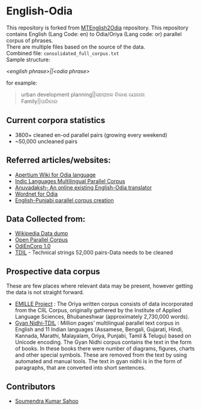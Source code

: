 # English-Odia


This repository is forked from [MTEnglish2Odia](https://github.com/soumendrak/MTEnglish2Odia) repository. This repository contains English (Lang Code: en) to Odia/Oriya (Lang code: or) parallel corpus of phrases.  
There are multiple files based on the source of the data.  
Combined file: `consolidated_full_corpus.txt`  
Sample structure:  

*\<english phrase>||\<odia phrase>*

for example:  
> urban development planning||ସହରାଞ୍ଚଳ ବିକାଶ ଯୋଜନା  
> Family||ପରିବାର

## Current corpora statistics
- 3800+ cleaned en-od parallel pairs (growing every weekend)
- ~50,000 uncleaned pairs

## Referred articles/websites:
* [Apertium Wiki for Odia language](http://wiki.apertium.org/wiki/Odia)
* [Indic Languages Multilingual Parallel Corpus](http://lotus.kuee.kyoto-u.ac.jp/WAT/indic-multilingual/index.html)
* [Anuvadaksh- An online existing English-Odia translator](https://www.cdac.in/index.aspx?id=mc_mat_anuvadakshInfo)
* [Wordnet for Odia](http://www.cfilt.iitb.ac.in/indowordnet/)
* [English-Punjabi parallel corpus creation](http://ijesm.co.in/uploads/68/4983_pdf.pdf)

## Data Collected from:  
* [Wikipedia Data dump](https://www.mediawiki.org/wiki/Content_translation/Published_translations)
* [Open Parallel Corpus](http://opus.nlpl.eu)
* [OdiEnCorp 1.0](https://lindat.mff.cuni.cz/repository/xmlui/handle/11234/1-2879)
* [TDIL](http://tdil-dc.in/index.php?option=com_download&task=showresourceDetails&toolid=1070&lang=en) - Technical strings 52,000 pairs-Data needs to be cleaned

## Prospective data corpus
These are few places where relevant data may be present, however getting the data is not straight forward.
* [EMILLE Project](http://catalog.elra.info/en-us/repository/browse/ELRA-W0037/) :
  The Oriya written corpus consists of data incorporated from the CIIL Corpus, originally gathered by the Institute of Applied Language Sciences, Bhubaneshwar (approximately 2,730,000 words).
* [Gyan Nidhi-TDIL](https://tdil-dc.in/index.php?option=com_download&task=showresourceDetails&toolid=281&lang=en) : Million pages’ multilingual parallel text corpus in English and 11  Indian  languages  (Assamese,  Bengali,  Gujarati,  Hindi, Kannada,   Marathi,   Malayalam,   Oriya,   Punjabi,   Tamil   & Telugu)  based  on  Unicode  encoding.  The  Gyan  Nidhi  corpus contains  the  text  in  the  form  of  books. In  these  books  there were  number of diagrams,  figures,  charts  and  other  special symbols. These are removed from the text by using automated and  manual  tools.  The  text  in  gyan  nidhi  is  in  the  form of paragraphs, that are converted into short sentences. 

## Contributors
- [Soumendra Kumar Sahoo](https://www.linkedin.com/in/soumendrakumarsahoo/)